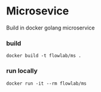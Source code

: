 # Microsevice

Build in docker golang microservice

### build

```
docker build -t flowlab/ms .
```

### run locally

```
docker run -it --rm flowlab/ms
```
